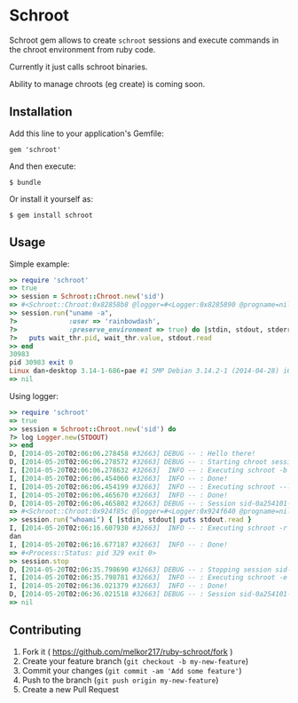 # Schroot

Schroot gem allows to create `schroot` sessions and execute commands in the chroot environment from ruby code.

Currently it just calls schroot binaries.

Ability to manage chroots (eg create) is coming soon.

## Installation

Add this line to your application's Gemfile:

    gem 'schroot'

And then execute:

    $ bundle

Or install it yourself as:

    $ gem install schroot

## Usage

Simple example:
     
```ruby
>> require 'schroot'
=> true
>> session = Schroot::Chroot.new('sid')
=> #<Schroot::Chroot:0x82858b8 @logger=#<Logger:0x8285890 @progname=nil, @level=0, @default_formatter=#<Logger::Formatter:0x828587c @datetime_format=nil>, formatternil, logdevnil, session"sid-8861c7e6-2339-47b3-bdf5-d79435cefea2", chroot"sid", location"/var/lib/schroot/mount/sid-8861c7e6-2339-47b3-bdf5-d79435cefea2"
>> session.run("uname -a",
?>             :user => 'rainbowdash',
?>             :preserve_environment => true) do |stdin, stdout, stderr, wait_thr|
?>   puts wait_thr.pid, wait_thr.value, stdout.read
>> end
30983
pid 30983 exit 0
Linux dan-desktop 3.14-1-686-pae #1 SMP Debian 3.14.2-1 (2014-04-28) i686 GNU/Linux
=> nil

```
Using logger:

```ruby
>> require 'schroot'
=> true
>> session = Schroot::Chroot.new('sid') do
?> log Logger.new(STDOUT)
>> end
D, [2014-05-20T02:06:06.278458 #32663] DEBUG -- : Hello there!
D, [2014-05-20T02:06:06.278572 #32663] DEBUG -- : Starting chroot session
I, [2014-05-20T02:06:06.278632 #32663]  INFO -- : Executing schroot -b -c sid
I, [2014-05-20T02:06:06.454060 #32663]  INFO -- : Done!
I, [2014-05-20T02:06:06.454199 #32663]  INFO -- : Executing schroot --location -c session:sid-0a254101-12c2-44d6-a1b8-60a88e81b427
I, [2014-05-20T02:06:06.465670 #32663]  INFO -- : Done!
D, [2014-05-20T02:06:06.465802 #32663] DEBUG -- : Session sid-0a254101-12c2-44d6-a1b8-60a88e81b427 with sid started in /var/lib/schroot/mount/sid-0a254101-12c2-44d6-a1b8-60a88e81b427
=> #<Schroot::Chroot:0x924f85c @logger=#<Logger:0x924f640 @progname=nil, @level=0, @default_formatter=#<Logger::Formatter:0x924f62c @datetime_format=nil>, formatternil, logdev#<Logger::LogDevice:0x924f604 @shift_size=nil, @shift_age=nil, @filename=nil, @dev=#<IO:<STDOUT>, mutex#<Logger::LogDevice::LogDeviceMutex:0x924f5f0 @mon_owner=nil, @mon_count=0, @mon_mutex=#<Mutex:0x924f5c8>, session"sid-0a254101-12c2-44d6-a1b8-60a88e81b427", chroot"sid", location"/var/lib/schroot/mount/sid-0a254101-12c2-44d6-a1b8-60a88e81b427"
>> session.run("whoami") { |stdin, stdout| puts stdout.read }
I, [2014-05-20T02:06:16.607930 #32663]  INFO -- : Executing schroot -r -c sid-0a254101-12c2-44d6-a1b8-60a88e81b427 -- whoami
dan
I, [2014-05-20T02:06:16.677187 #32663]  INFO -- : Done!
=> #<Process::Status: pid 329 exit 0>
>> session.stop
D, [2014-05-20T02:06:35.798690 #32663] DEBUG -- : Stopping session sid-0a254101-12c2-44d6-a1b8-60a88e81b427 with sid
I, [2014-05-20T02:06:35.798781 #32663]  INFO -- : Executing schroot -e -c sid-0a254101-12c2-44d6-a1b8-60a88e81b427
I, [2014-05-20T02:06:36.021379 #32663]  INFO -- : Done!
D, [2014-05-20T02:06:36.021518 #32663] DEBUG -- : Session sid-0a254101-12c2-44d6-a1b8-60a88e81b427 of sid should be stopped
=> nil
```

## Contributing

1. Fork it ( https://github.com/melkor217/ruby-schroot/fork )
2. Create your feature branch (`git checkout -b my-new-feature`)
3. Commit your changes (`git commit -am 'Add some feature'`)
4. Push to the branch (`git push origin my-new-feature`)
5. Create a new Pull Request
